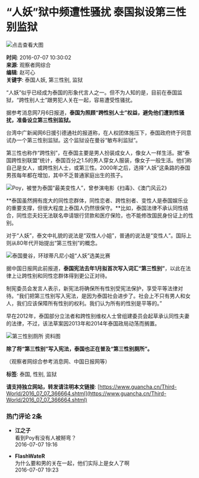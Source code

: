 # “人妖”狱中频遭性骚扰 泰国拟设第三性别监狱

![点击查看大图](http://i.guancha.cn/news/2016/07/07/20160707101446200.jpg)

**时间**: 2016-07-07 10:30:02  
**来源**: 观察者网综合  
**编辑**: 赵可心  
**关键字**: 泰国人妖, 第三性别, 监狱  

“人妖”似乎已经成为泰国的形象代言人之一。但不为人知的是，目前在泰国监狱，“跨性别人士”跟男犯人关在一起，容易遭受性骚扰。

据参考消息网7月6日报道，**泰国为照顾“跨性别人士”权益，避免他们遭到性骚扰，准备设立第三性别监狱。**

台湾中广新闻网6日援引德通社的报道称，在人权团体施压下，泰国政府终于同意试办一个第三性别监狱。这个监狱设在曼谷“敏布利监狱”。

第三性也称作“跨性别”，在泰国主要是男人扮装成女人，像女人一样生活。据“泰国跨性别联盟”统计，泰国百分之1.5的男人穿女人服装，像女子一般生活。他们称自己是女人，或跨性别人士，或第三性。2000年之后，选择“人妖”这条路的泰国男孩每年都在增加，其中不乏普通家庭出生的孩子。

![Poy，被誉为泰国“最美变性人”，曾参演电影《扫毒》、《澳门风云2》](http://i.guancha.cn/news/2016/07/07/20160707101615417.jpg)

**泰国虽然拥有庞大的同性恋群体，同性恋者、跨性别者、变性人是泰国娱乐业的重要支撑，但很大程度上泰国人仍然很保守。**比如，泰国法律不承认同性结合，同性恋夫妇无法联名申请银行贷款和医疗保险，也不能修改国民身份证上的性别。

对于“人妖”，泰文中礼貌的说法是“双性人小姐”，普通的说法是“变性人”。国际上则从80年代开始提出“第三性别”的概念。

![泰国曼谷，环球蒂凡尼小姐“人妖”选美比赛](http://i.guancha.cn/news/2016/07/07/20160707102606642.jpg)

据中国日报网此前报道，**泰国宪法去年1月拟首次写入词汇“第三性别”**，以此在法律上让跨性别和同性恋群体得到更公正对待。

制宪委员会发言人表示，新宪法将确保所有性别受宪法保护，享受平等法律对待。“我们把第三性别写入宪法，是因为泰国社会进步了。社会上不只有男人和女人，我们应该保障所有性别的权利。我们认为所有的性别是平等的。”

早在2012年，泰国部分立法者和跨性别维权人士曾组建委员会起草承认同性夫妻的法律，不过，该法草案因2013年和2014年泰国政局动荡而搁置。

![第三性别厕所 资料图](http://i.guancha.cn/news/2016/07/07/20160707101446200.jpg)

**除了将“第三性别”写入宪法，泰国也正在普及“第三性别厕所”。**

（观察者网综合参考消息网、中国日报网等）

**标签**: 泰国, 性别, 监狱

**请支持独立网站，转发请注明本文链接**: [https://www.guancha.cn/Third-World/2016_07_07_366664.shtml](https://www.guancha.cn/Third-World/2016_07_07_366664.shtml) 

### 热门评论 2条

- **江之子**  
看到Poy有没有人被掰弯？  
2016-07-07 19:16

- **FlashWateR**  
为什么要和男的关在一起，他们实际上是女人了啊  
2016-07-07 19:23